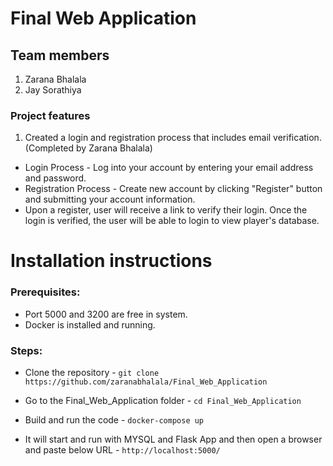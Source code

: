 # Final Web Application

## Team members
1. Zarana Bhalala
2. Jay Sorathiya

### Project features
1.  Created a login and registration process that includes email verification.(Completed by Zarana Bhalala)
* Login Process - Log into your account by entering your email address and password.
* Registration Process - Create new account by clicking "Register" button and  submitting your account information.
* Upon a register, user will receive a link to verify their login. Once the login is verified, the user will be able to login to view player's database.

# Installation instructions
### Prerequisites:
* Port 5000 and 3200 are free in system.
* Docker is installed and running.

### Steps:
* Clone the repository -
`git clone https://github.com/zaranabhalala/Final_Web_Application`
  
* Go to the Final_Web_Application folder - 
`cd Final_Web_Application`
  
* Build and run the code - 
`docker-compose up`
  
* It will start and run with MYSQL and Flask App and then open a browser and paste below URL - 
`http://localhost:5000/`